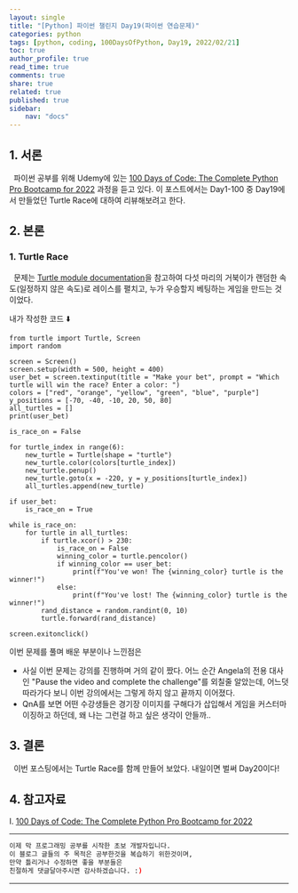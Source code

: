 ```yaml
---
layout: single
title: "[Python] 파이썬 챌린지 Day19(파이썬 연습문제)"
categories: python
tags: [python, coding, 100DaysOfPython, Day19, 2022/02/21]
toc: true
author_profile: true
read_time: true
comments: true
share: true
related: true
published: true
sidebar: 
    nav: "docs"
---
```


## 1. 서론

&nbsp;&nbsp;파이썬 공부를 위해 Udemy에 있는 [100 Days of Code: The Complete Python Pro Bootcamp for 2022](https://www.udemy.com/course/100-days-of-code/) 과정을 듣고 있다. 이 포스트에서는 Day1-100 중 Day19에서 만들었던 Turtle Race에 대하여 리뷰해보려고 한다.

## 2. 본론

### 1. Turtle Race

&nbsp;&nbsp;문제는 [Turtle module documentation](https://docs.python.org/3/library/turtle.html#module-turtle)을 참고하여 다섯 마리의 거북이가 랜덤한 속도(일정하지 않은 속도)로 레이스를 펼치고, 누가 우승할지 베팅하는 게임을 만드는 것이었다.

내가 작성한 코드 ⬇️

```
from turtle import Turtle, Screen
import random

screen = Screen()
screen.setup(width = 500, height = 400)
user_bet = screen.textinput(title = "Make your bet", prompt = "Which turtle will win the race? Enter a color: ")
colors = ["red", "orange", "yellow", "green", "blue", "purple"]
y_positions = [-70, -40, -10, 20, 50, 80]
all_turtles = []
print(user_bet)

is_race_on = False

for turtle_index in range(6):
    new_turtle = Turtle(shape = "turtle")
    new_turtle.color(colors[turtle_index])
    new_turtle.penup()
    new_turtle.goto(x = -220, y = y_positions[turtle_index])
    all_turtles.append(new_turtle)

if user_bet:
    is_race_on = True

while is_race_on:
    for turtle in all_turtles:
        if turtle.xcor() > 230:
            is_race_on = False
            winning_color = turtle.pencolor()
            if winning_color == user_bet:
                print(f"You've won! The {winning_color} turtle is the winner!")
            else:
                print(f"You've lost! The {winning_color} turtle is the winner!")
        rand_distance = random.randint(0, 10)
        turtle.forward(rand_distance)

screen.exitonclick() 
```

이번 문제를 풀며 배운 부분이나 느낀점은
- 사실 이번 문제는 강의를 진행하며 거의 같이 짰다. 어느 순간 Angela의 전용 대사인 "Pause the video and complete the challenge"를 외칠줄 알았는데, 어느덧 따라가다 보니 이번 강의에서는 그렇게 하지 않고 끝까지 이어졌다.
- QnA를 보면 어떤 수강생들은 경기장 이미지를 구해다가 삽입해서 게임을 커스터마이징하고 하던데, 왜 나는 그런걸 하고 싶은 생각이 안들까.. 

## 3. 결론

&nbsp;&nbsp;이번 포스팅에서는 Turtle Race를 함께 만들어 보았다. 내일이면 벌써 Day20이다!

## 4. 참고자료

Ⅰ. [100 Days of Code: The Complete Python Pro Bootcamp for 2022](https://www.udemy.com/course/100-days-of-code/)

---

```bash
이제 막 프로그래밍 공부를 시작한 초보 개발자입니다.
이 블로그 글들의 주 목적은 공부한것을 복습하기 위한것이며, 
만약 틀리거나 수정하면 좋을 부분들은
친절하게 댓글달아주시면 감사하겠습니다. :)
```

---